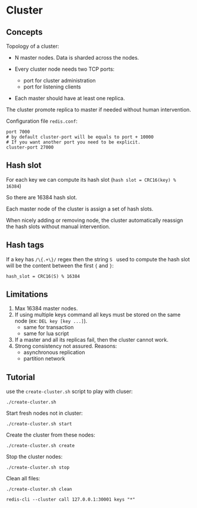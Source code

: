 # Cluster

## Concepts

Topology of a cluster:

- N master nodes. Data is sharded across the nodes.

- Every cluster node needs two TCP ports:

  - port for cluster administration
  - port for listening clients

- Each master should have at least one replica.

The cluster promote replica to master if needed without human intervention.

Configuration file `redis.conf`:

```
port 7000
# by default cluster-port will be equals to port + 10000
# If you want another port you need to be explicit.
cluster-port 27000
```

## Hash slot

For each key we can compute its hash slot (`hash slot = CRC16(key) % 16384`)

So there are 16384 hash slot.

Each master node of the cluster is assign a set of hash slots.

When nicely adding or removing node, the cluster automatically reassign the hash slots without manual intervention.

## Hash tags

If a key has `/\{.+\}/` regex then the string `S ` used to compute the hash slot will be the content between the first `{` and `}`:

`hash_slot = CRC16(S) % 16384`

## Limitations

1. Max 16384 master nodes.
2. If using multiple keys command all keys must be stored on the same node (ex: `DEL key [key ...]`).
   - same for transaction
   - same for lua script
3. If a master and all its replicas fail, then the cluster cannot work.
4. Strong consistency not assured. Reasons:
   - asynchronous replication
   - partition network

## Tutorial

use the `create-cluster.sh` script to play with cluser:

```
./create-cluster.sh
```

Start fresh nodes not in cluster:

```
./create-cluster.sh start
```

Create the cluster from these nodes:

```
./create-cluster.sh create
```

Stop the cluster nodes:

```
./create-cluster.sh stop
```

Clean all files:

```
./create-cluster.sh clean
```

```
redis-cli --cluster call 127.0.0.1:30001 keys "*"
```
